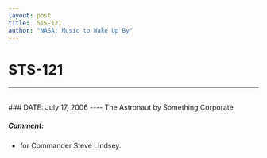 ```yaml
---
layout: post
title:  STS-121
author: "NASA: Music to Wake Up By"
---
```


# STS-121
----
<br/>
### DATE: July 17, 2006
----
The Astronaut by Something Corporate

##### Comment:
* for Commander Steve Lindsey.
